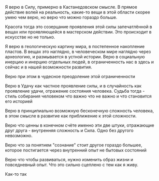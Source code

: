 Я верю в Силу, примерно в Кастанедовском смысле. В прямое действие волей на реальность, какие-то вещи в этой области скорее умею чем верю, но верю что можно гораздо больше. 

Красота тогда это созерцание проявления этой силы запечатлённой в вещах или проявляющейся в мастерском действии. Это происходит в искусстве но не только.

Я верю в геологическую картину мира, в постепенное накопление пластов. В вещах это наглядно, в человеческом мире наглядно через археологию, и размывается в устной истории. Верю в социальную инерцию и инерцию отдельных людей, в ограниченность нас в здесь и сейчас и в нашей возможности развития. 

Верю при этом в чудесное преодоление этой ограниченности 

Верю в Удачу как частное проявление силы, и в случайность как проявление удачи, отражение состояния человека. Судьба тогда - стиль собирания человеком что важно что не важно и что становится его историей

Верю в принципиально возможную бесконечную сложность человека, в этом смысле в развитие как приближение к этой сложности.

Верю что ценны в конечном счёте именно эти две штуки, отражающие друг друга - внутренняя сложность и Сила. Одно без другого невозможно. 

Верю что за понятием "сознание" стоит другое гораздо большее, которое постигается через внутренний опыт не бытовых состояний

Верю что чтобы развиваться, нужно изменить образ жизни и повседневный опыт. Что это сильно сцеплено с тем как я живу.

Как-то так